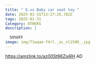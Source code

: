 ```yaml
---
title: " 6.xx Baby car seat toy "
date: 2025-01-31T13:27:25.782Z
tags: 2025-01-31
Category: OTHERS
description: |
  
  5O%OFF
image: img/71wqae-f4rl._ac_sl1500_.jpg
---
```

https://amzlink.to/az00St96ZixRH
AD
